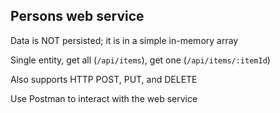 ## Persons web service

Data is NOT persisted; it is in a simple in-memory array

Single entity, get all (`/api/items`), get one (`/api/items/:itemId`)

Also supports HTTP POST, PUT, and DELETE

Use Postman to interact with the web service
